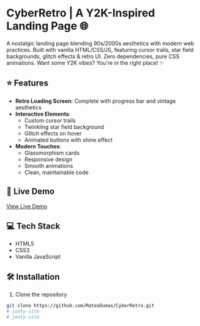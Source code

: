 # CyberRetro | A Y2K-Inspired Landing Page 🌐

A nostalgic landing page blending 90s/2000s aesthetics with modern web practices. Built with vanilla HTML/CSS/JS, featuring cursor trails, star field backgrounds, glitch effects & retro UI. Zero dependencies, pure CSS animations. Want some Y2K vibes? You're in the right place! ✨

## ⭐ Features

- **Retro Loading Screen**: Complete with progress bar and vintage aesthetics
- **Interactive Elements**: 
  - Custom cursor trails
  - Twinkling star field background
  - Glitch effects on hover
  - Animated buttons with shine effect
- **Modern Touches**:
  - Glassmorphism cards
  - Responsive design
  - Smooth animations
  - Clean, maintainable code

## 🚀 Live Demo

[View Live Demo](https://mateodumas.github.io/CyberRetro/)

## 💻 Tech Stack

- HTML5
- CSS3
- Vanilla JavaScript

## 🛠️ Installation

1. Clone the repository
```bash
git clone https://github.com/MateoDumas/CyberRetro.git
# jonty-site
# jonty-site
